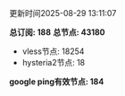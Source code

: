 更新时间2025-08-29 13:11:07

**总订阅: 188**
**总节点: 43180**
- vless节点: 18254
- hysteria2节点: 18

**google ping有效节点: 184**
